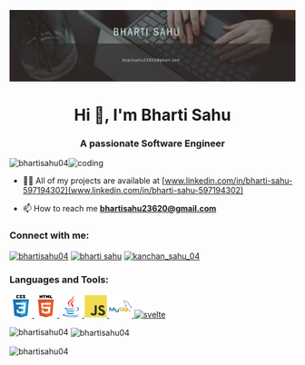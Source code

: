 ![logo](https://github.com/BhartiSahu04/BhartiSahu04/blob/main/BhartiSahu04%20Github%20Banner.png)
<h1 align="center">Hi 👋, I'm Bharti Sahu</h1>
<h3 align="center">A passionate Software Engineer</h3>

<img align="right" alt= "coding" width="400" src ="https://camo.githubusercontent.com/2366b34bb903c09617990fb5fff4622f3e941349e846ddb7e73df872a9d21233/68747470733a2f2f63646e2e6472696262626c652e636f6d2f75736572732f3733303730332f73637265656e73686f74732f363538313234332f6176656e746f2e676966">

<p align="left"> <img src="https://komarev.com/ghpvc/?username=bhartisahu04&label=Profile%20views&color=0e75b6&style=flat" alt="bhartisahu04" /> </p>

- 👨‍💻 All of my projects are available at [www.linkedin.com/in/bharti-sahu-597194302](www.linkedin.com/in/bharti-sahu-597194302)

- 📫 How to reach me **bhartisahu23620@gmail.com**

<h3 align="left">Connect with me:</h3>
<p align="left">
<a href="https://twitter.com/bhartisahu04" target="blank"><img align="center" src="https://raw.githubusercontent.com/rahuldkjain/github-profile-readme-generator/master/src/images/icons/Social/twitter.svg" alt="bhartisahu04" height="30" width="40" /></a>
<a href="https://linkedin.com/in/bharti sahu" target="blank"><img align="center" src="https://raw.githubusercontent.com/rahuldkjain/github-profile-readme-generator/master/src/images/icons/Social/linked-in-alt.svg" alt="bharti sahu" height="30" width="40" /></a>
<a href="https://instagram.com/kanchan_sahu_04" target="blank"><img align="center" src="https://raw.githubusercontent.com/rahuldkjain/github-profile-readme-generator/master/src/images/icons/Social/instagram.svg" alt="kanchan_sahu_04" height="30" width="40" /></a>
</p>

<h3 align="left">Languages and Tools:</h3>
<p align="left"> <a href="https://www.w3schools.com/css/" target="_blank" rel="noreferrer"> <img src="https://raw.githubusercontent.com/devicons/devicon/master/icons/css3/css3-original-wordmark.svg" alt="css3" width="40" height="40"/> </a> <a href="https://www.w3.org/html/" target="_blank" rel="noreferrer"> <img src="https://raw.githubusercontent.com/devicons/devicon/master/icons/html5/html5-original-wordmark.svg" alt="html5" width="40" height="40"/> </a> <a href="https://www.java.com" target="_blank" rel="noreferrer"> <img src="https://raw.githubusercontent.com/devicons/devicon/master/icons/java/java-original.svg" alt="java" width="40" height="40"/> </a> <a href="https://developer.mozilla.org/en-US/docs/Web/JavaScript" target="_blank" rel="noreferrer"> <img src="https://raw.githubusercontent.com/devicons/devicon/master/icons/javascript/javascript-original.svg" alt="javascript" width="40" height="40"/> </a> <a href="https://www.mysql.com/" target="_blank" rel="noreferrer"> <img src="https://raw.githubusercontent.com/devicons/devicon/master/icons/mysql/mysql-original-wordmark.svg" alt="mysql" width="40" height="40"/> </a> <a href="https://svelte.dev" target="_blank" rel="noreferrer"> <img src="https://upload.wikimedia.org/wikipedia/commons/1/1b/Svelte_Logo.svg" alt="svelte" width="40" height="40"/> </a> </p>

<p><img align="left" src="https://github-readme-stats.vercel.app/api/top-langs?username=bhartisahu04&show_icons=true&locale=en&layout=compact" alt="bhartisahu04" /></p>

<p>&nbsp;<img align="center" src="https://github-readme-stats.vercel.app/api?username=bhartisahu04&show_icons=true&locale=en" alt="bhartisahu04" /></p>

<p><img align="center" src="https://github-readme-streak-stats.herokuapp.com/?user=bhartisahu04&" alt="bhartisahu04" /></p>


